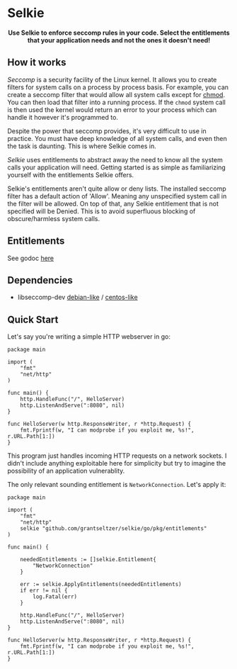 # Selkie

<p align="center">
    <b>Use Selkie to enforce seccomp rules in your code. Select the entitlements that your application needs and not the ones it doesn't need!</b>
</p>

## How it works

<i>Seccomp</i> is a security facility of the Linux kernel. It allows you to create filters for system calls on a process by process basis. For example, you can create a seccomp filter that would allow all system calls except for [chmod](http://man7.org/linux/man-pages/man2/fchmod.2.html). You can then load that filter into a running process. If the `chmod` system call is then used the kernel would return an error to your process which can handle it however it's programmed to.

Despite the power that seccomp provides, it's very difficult to use in practice. You must have deep knowledge of all system calls, and even then the task is daunting. This is where Selkie comes in.

<i>Selkie</i> uses entitlements to abstract away the need to know all the system calls your application will need. Getting started is as simple as familiarizing yourself with the entitlements Selkie offers.

Selkie's entitlements aren't quite allow or deny lists. The installed seccomp filter has a default action of 'Allow'. Meaning any unspecified system call in the filter will be allowed. On top of that, any Selkie entitlement that is not specified will be Denied. This is to avoid superfluous blocking of obscure/harmless system calls.

## Entitlements

See godoc [here](https://godoc.org/github.com/grantseltzer/selkie/go/pkg/entitlements)

## Dependencies

- libseccomp-dev [debian-like](https://launchpad.net/ubuntu/+source/libseccomp) / [centos-like](https://rpmfind.net/linux/rpm2html/search.php?query=libseccomp-devel)

## Quick Start

Let's say you're writing a simple HTTP webserver in go:

```
package main

import (
    "fmt"
    "net/http"
)

func main() {
    http.HandleFunc("/", HelloServer)
    http.ListenAndServe(":8080", nil)
}

func HelloServer(w http.ResponseWriter, r *http.Request) {
    fmt.Fprintf(w, "I can modprobe if you exploit me, %s!", r.URL.Path[1:])
}
```

This program just handles incoming HTTP requests on a network sockets. I didn't include anything exploitable here for simplicity but try to imagine the possibility of an application vulnerablity. 

The only relevant sounding entitlement is `NetworkConnection`. Let's apply it:


```
package main

import (
    "fmt"
    "net/http"
    selkie "github.com/grantseltzer/selkie/go/pkg/entitlements"
)

func main() {

    neededEntitlements := []selkie.Entitlement{
        "NetworkConnection"
    }

    err := selkie.ApplyEntitlements(neededEntitlements)
    if err != nil {
        log.Fatal(err)
    }

    http.HandleFunc("/", HelloServer)
    http.ListenAndServe(":8080", nil)
}

func HelloServer(w http.ResponseWriter, r *http.Request) {
    fmt.Fprintf(w, "I can modprobe if you exploit me, %s!", r.URL.Path[1:])
}
```
